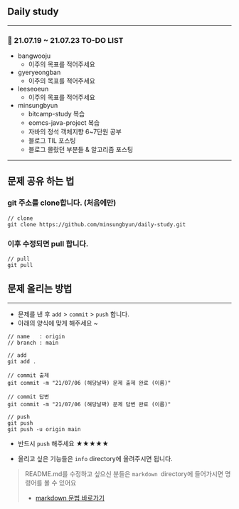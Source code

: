 ## Daily study

---

### 📝 21.07.19 ~ 21.07.23 TO-DO LIST

- bangwooju
  - 이주의 목표를 적어주세요
- gyeryeongban
  - 이주의 목표를 적어주세요
- leeseoeun
  - 이주의 목표를 적어주세요
- minsungbyun
  - bitcamp-study 복습
  - eomcs-java-project 복습
  - 자바의 정석 객체지향 6~7단원 공부
  - 블로그 TIL 포스팅
  - 블로그 몰랐던 부분들 & 알고리즘 포스팅

---

## 문제 공유 하는 법

### git 주소를 clone합니다. (처음에만)

```
// clone
git clone https://github.com/minsungbyun/daily-study.git
```

### 이후 수정되면 pull 합니다.

```
// pull
git pull
```

## 문제 올리는 방법

---

- 문제를 낸 후 `add` > `commit` > `push` 합니다.
- 아래의 양식에 맞게 해주세요 ~

```
// name   : origin
// branch : main

// add
git add .

// commit 출제
git commit -m "21/07/06 (해당날짜) 문제 출제 완료 (이름)"

// commit 답변
git commit -m "21/07/06 (해당날짜) 문제 답변 완료 (이름)"

// push
git push
git push -u origin main
```

- 반드시 `push` 해주세요 ★★★★★

- 올리고 싶은 기능들은 `info` directory에 올려주시면 됩니다.

> README.md를 수정하고 싶으신 분들은 `markdown `directory에 들어가시면 명령어를 볼 수 있어요<br>
>
> - [markdown 문법 바로가기](https://github.com/minsungbyun/daily-study/tree/main/markdown)
